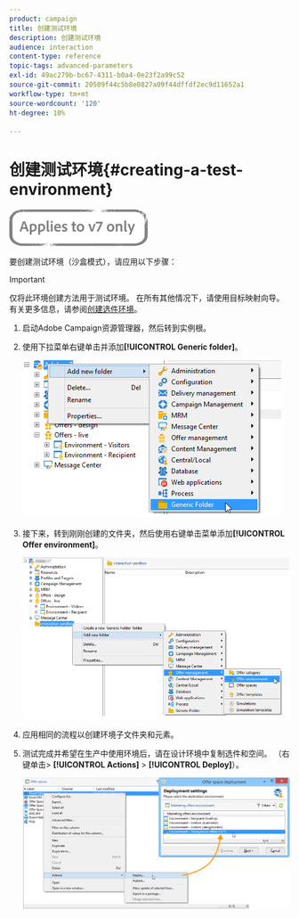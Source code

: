 ```yaml
---
product: campaign
title: 创建测试环境
description: 创建测试环境
audience: interaction
content-type: reference
topic-tags: advanced-parameters
exl-id: 49ac279b-bc67-4311-b0a4-0e23f2a99c52
source-git-commit: 20509f44c5b8e0827a09f44dffdf2ec9d11652a1
workflow-type: tm+mt
source-wordcount: '120'
ht-degree: 10%

---
```


# 创建测试环境{#creating-a-test-environment}

![](../../assets/v7-only.svg)

要创建测试环境（沙盒模式），请应用以下步骤：

>[!IMPORTANT]
>
>仅将此环境创建方法用于测试环境。 在所有其他情况下，请使用目标映射向导。 有关更多信息，请参阅[创建选件环境](../../interaction/using/live-design-environments.md#creating-an-offer-environment)。

1. 启动Adobe Campaign资源管理器，然后转到实例根。
1. 使用下拉菜单右键单击并添加&#x200B;**[!UICONTROL Generic folder]**。

   ![](assets/offer_env_creation_001.png)

1. 接下来，转到刚刚创建的文件夹，然后使用右键单击菜单添加&#x200B;**[!UICONTROL Offer environment]**。

   ![](assets/offer_env_creation_001bis.png)

1. 应用相同的流程以创建环境子文件夹和元素。
1. 测试完成并希望在生产中使用环境后，请在设计环境中复制选件和空间。 （右键单击> **[!UICONTROL Actions]** > **[!UICONTROL Deploy]**）。

   ![](assets/migration_interaction_5.png)
